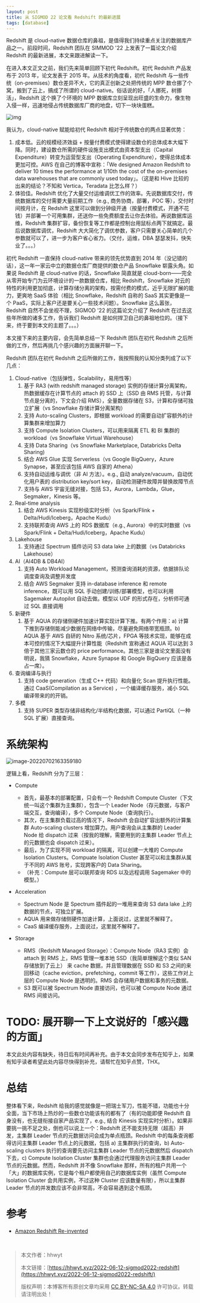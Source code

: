 ```yaml
---
layout: post
title: 从 SIGMOD 22 论文看 Redshift 的最新进展
tags: [database]
---
```


Redshift 是 cloud-native 数据仓库的鼻祖，是值得我们持续重点关注的数据库产品之一。前段时间，Redshift 团队在 SIMMOD '22 上发表了一篇论文介绍 Redshift 的最新进展，本文来跟进解读一下。

在进入本文正文之前，我们先来简单回顾下初代 Redshift。初代 Redshift 产品发布于 2013 年，论文发表于 2015 年。从技术的角度看，初代 Redshift 与一些传统（on-premises）数仓差异不大，它的真正创新之处把传统的 MPP 数仓挪了个窝，搬到了云上，搞成了所谓的 cloud-native。俗话说的好，「人挪死，树挪活」，Redshift 这个换了个环境的 MPP 数据库立刻呈现出旺盛的生命力，像生物入侵一样，迅速地侵占传统数据库厂商的地盘，切下一块块蛋糕。

![img](../static/img/2022-06-12-sigmod2022-redshift/02-NodeRelationships.png)

我认为，cloud-native 赋能给初代 Redshift 相对于传统数仓的两点显著优势：	

1. 成本低。云的规模经济效益 + 按量付费模式使得建设数仓的总体成本大幅下降。同时，建设数仓所需的硬件设施支出模式由资本型支出（Capital Expenditure）转变为运营型支出（Operating Expenditure），使得总体成本更加可控。AWS 在自己的博客中宣称：「We designed Amazon Redshift to deliver 10 times the performance at 1/10th the cost of the on-premises data warehouses that are commonly used today」。（这是和 Hive 比较的出来的结论？不知和 Vertica，Teradata 比怎么样？）
2. 体验佳。Redshift 优化了大量交付运维调优工作的效率。先说数据库交付，传统数据库的交付需要大量前期工作（e.g., 商务协商，部署，POC 等），交付时间按月计，在 Redshift 这里可以做到分钟级开通（按量付费模式，开通不花钱）并部署一个可用集群，还送你一些免费额度去让你去体验。再说数据库运维，Redshift 集群扩容，备份恢复等工作都是控制台用鼠标点两下就搞定。最后说数据库调优，Redshift 大大简化了调优参数，客户只需要关心简单的几个参数就可以了，进一步为客户省心省力。（交付，运维，DBA 瑟瑟发抖，快失业了。。。）

初代 Redshift 一直保持 cloud-native 带来的领先优势直到 2014 年（没记错的话），这一年一家云中立的数据仓库厂商提供的数仓产品 Snowflake 崭露头角。如果说 Redshift 是 cloud-native 的话，Snowflake 简直就是 cloud-born——完全从零开始专门为云环境设计的一款数据仓库，相比 Redshift，Snowflake 对云的特性的利用更加彻底，计算存储分离的架构，按需付费的模式，近乎无限扩展的能力，更爽地 SaaS 体验（相比   Snowflake，Redshift 自称的 SaaS 其实更像是一个 PaaS，实际上客户还是要关心一些技术问题）。Snowflake 这么嚣张，Redshift 自然不会坐视不理，SIGMOD '22 的这篇论文介绍了 Redshift 在过去这些年所做的诸多工作，告诉我们 Redshift 是如何捍卫自己的鼻祖地位的。（接下来，终于要到本文的主题了。。。）



本文接下来的主要内容，会先简单总结一下 Redshift 团队在初代 Redshift 之后所做的工作，然后再挑几个感兴趣的方面展开聊一下。



Redshift 团队在初代 Redshift 之后所做的工作，我按照我的认知分类列成了以下几点：

1. Cloud-native（包括弹性，Scalability，易用性等）
    1. 基于 RA3 (with redshift managed storage) 实例的存储计算分离架构，热数据缓存在计算节点的 attach 的 SSD 上（SSD 由 RMS 托管，与计算节点是分离的，下文会介绍 RMS），全量数据存储在 S3，计算和存储可独立扩展（vs Snowflake 存储计算分离架构）
    2. 支持 Auto-scaling Clusters，即根据 workload 的需要自动扩容额外的计算集群来增加算力
    3. 支持 Compute Isolation Clusters，可以用来隔离 ETL 和 BI 集群的 workload（vs Snowflake Virtual Warehouse）
    4. 支持 Data Sharing（vs Snowflake Marketplace, Databricks Delta Sharing)
    5. 结合 AWS Glue 实现 Serverless（vs Google BigQuery，Azure Synapse，甚至应该包括 AWS 自家的 Athena）
    6. 支持自动运维与调优（非 AI 方法）。e.g., 自动 analyze/vacuum，自动优化用户表的 distribution key/sort key，自动检测硬件故障并替换故障节点
    7. 支持与 AWS 宇宙无缝对接，包括 S3，Aurora，Lambda，Glue，Segmaker，Kinesis 等。
2. Real-time analysis
    1. 结合 AWS Kinesis 实现秒级实时分析（vs Spark/Flink + Delta/Hudi/Iceberg，Apache Kudu）
    2. 支持联邦查询 AWS 上的 RDS 数据库（e.g., Aurora）中的实时数据（vs Spark/Flink + Delta/Hudi/Iceberg，Apache Kudu）
3. Lakehouse
    1. 支持通过 Spectrum 插件访问 S3 data lake 上的数据（vs Databricks Lakehouse）
4. AI（AI4DB & DB4AI）
    1. 支持 Auto Workload Management，预测查询消耗的资源，依据排队论调度查询及调整并发度
    2. 结合 AWS Segmaker  支持 in-database inference 和 remote inference，既可以用 SQL 手动创建/训练/部署模型，也可以利用 Sagemaker Autopilot 自动去做。模型以 UDF 的形式存在，分析师可通过 SQL 直接调用
5. 新硬件
    1. 基于 AQUA 的存储侧硬件加速计算实现计算下推。有两个作用：a) 计算下推到存储侧能减少数据在网络中传输，尽量避免网络带宽瓶颈。b) AQUA 基于 AWS 自研的 Nitro 系统/芯片，FPGA 等技术实现，能够在成本可控的情况下大幅提升计算性能（Redshift 宣称通过 AQUA 可以达到 3 倍于其他三家云数仓的 price performance。其他三家是谁论文里面没有明说，我猜 Snowflake，Azure Synapse 和 Google BigQuery 应该是各占一席）。
6. 查询编译与执行
    1. 支持 code generation（生成 C++ 代码）和向量化 Scan 提升执行性能。通过 CaaS(Compilation as a Service) ，一个编译缓存服务，减小 SQL 编译带来的的开销。
7. 多模
    1. 支持 SUPER 类型存储非结构化/半结构化数据，可以通过 PartiQL（一种 SQL 扩展）直接查询。

# 系统架构

![image-20220702163359180](../static/img/2022-06-12-sigmod2022-redshift/image-20220702163359180.png)

逻辑上看，Redshift 分为了三层：

- Compute
    - 首先，最基本的部署配置，只会有一个 Redshift Compute Cluster（下文统一叫这个集群为主集群），包含一个 Leader Node（存元数据，与客户端交互，查询编译），多个 Compute Node（查询执行）。
    - 其次，在主集群负载过高的情况下，Redshift 会自动扩容出额外的计算集群 Auto-scaling clusters 增加算力。用户查询会从主集群的 Leader Node 给 dispatch 过来（按我的理解，需要用到的主集群 Leader 节点上的元数据也会 dispatch 过来）。
    - 最后，为了实现不同 workload 的隔离，可以创建一大堆的 Compute Isolation Clusters。Compuate Isolation Cluster 甚至可以和主集群从属于不同的 AWS 账号，实现跨客户的 Data Sharing。
    - （补充：Compute 层可以联邦查询 RDS 以及远程调用 Sagemaker 中的模型。）

- Acceleration
    - Spectrum Node 是 Spectrum 插件起的一堆用来查询 S3 data lake 上的数据的节点，可独立扩展。
    - AQUA 用来做存储侧硬件加速计算，上面说过，这里就不解释了。
    - CaaS 编译缓存服务，上面说过，这里就不解释了。

- Storage
    - RMS（Redshift Managed Storage）：Compute Node（RA3 实例）会 attach 到 RMS 上，RMS 管理一堆本地 SSD（我简单理解这个类似 SAN 存储放到了云上） 来 cache 数据，并且管理数据在 SSD 和 S3 之间的来回移动（cache eviction，prefetching，commit 等工作），这些工作对上层的 Compute Node 是透明的。RMS 会存储用户数据和事务的元数据。
    - S3 既可以被 Spectrum Node 直接访问，也可以被 Compute Node 通过 RMS 间接访问。


# TODO: 展开聊一下上文说好的「感兴趣的方面」

本文此处内容有缺失，待日后有时间再补充。由于本文会同步发布在知乎上，如果有知乎读者希望此处内容尽快得到补充，请帮忙在知乎点赞，THX。

# 总结

整体看下来，Redshift 给我的感觉就像是一把瑞士军刀，性能不错，功能也十分全面，当下市场上热炒的一些数仓功能该有的都有了（有的功能即便 Redshift 自身没有，也无缝衔接自家产品实现了，e.g., 结合 Kinesis 实现实时分析）。如果非要挑一挑不足之处，倒也可以说上一个：Redshift 还不能支持无限（超高）并发，主集群 Leader 节点的元数据访问会成为单点瓶颈。Redshift 中的每条查询都得访问主集群 Leader 节点上的元数据，包括 a) 主集群执行的查询，b) Auto-scaling clusters 执行的查询要先访问主集群 Leader 节点的元数据然后 dispatch 下去，c) Compute Isolation Cluster 集群也会通过代理服务访问主集群 Leader 节点的元数据。然而，Redshift 并不像 Snowflake 那样，所有的租户共用一个「大」的数据库实例，它是每个租户都使用自己的数据库实例（虽然 Compute Isolation Cluster 会共用实例，不过这种 Cluster 应该数量有限），所以主集群 Leader 节点的并发数应该不会非常高，不会容易遇到这个瓶颈。



# 参考

- [Amazon Redshift Re-invented](https://www.google.com.hk/url?sa=t&rct=j&q=&esrc=s&source=web&cd=&ved=2ahUKEwiK6538g4_5AhXZ1DgGHckqD_MQFnoECAYQAQ&url=https%3A%2F%2Fassets.amazon.science%2F93%2Fe0%2Fa347021a4c6fbbccd5a056580d00%2Fsigmod22-redshift-reinvented.pdf&usg=AOvVaw1mE6DuLctkxgUFPR3tEwby)

<br />

>  本文作者：hhwyt 
>
> 本文链接：[https://hhwyt.xyz/2022-06-12-sigmod2022-redshift](https://hhwyt.xyz/2022-06-12-sigmod2022-redshift/)
>
> 版权声明：本博客所有原创文章均采用 [CC BY-NC-SA 4.0](https://creativecommons.org/licenses/by-nc-sa/4.0/) 许可协议。转载请注明出处！